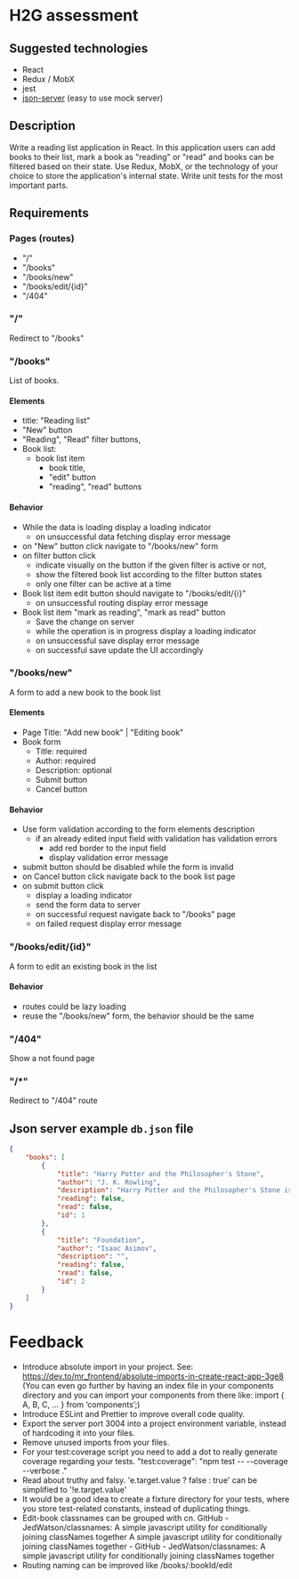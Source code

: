 # H2G assessment

## Suggested technologies

-   React
-   Redux / MobX
-   jest
-   [json-server](https://github.com/typicode/json-server) (easy to use mock server)

## Description

Write a reading list application in React.
In this application users can add books to their list, mark a book as "reading" or "read" and books can be filtered based on their state.
Use Redux, MobX, or the technology of your choice to store the application's internal state.
Write unit tests for the most important parts.

## Requirements

### Pages (routes)

-   "/"
-   "/books"
-   "/books/new"
-   "/books/edit/{id}"
-   "/404"

### "/"

Redirect to "/books"

### "/books"

List of books.

#### Elements

-   title: "Reading list"
-   "New" button
-   "Reading", "Read" filter buttons,
-   Book list:
    -   book list item
        -   book title,
        -   "edit" button
        -   "reading", "read" buttons

#### Behavior

-   While the data is loading display a loading indicator
    -   on unsuccessful data fetching display error message
-   on "New" button click navigate to "/books/new" form
-   on filter button click
    -   indicate visually on the button if the given filter is active or not,
    -   show the filtered book list according to the filter button states
    -   only one filter can be active at a time
-   Book list item edit button should navigate to "/books/edit/{i}"
    -   on unsuccessful routing display error message
-   Book list item "mark as reading", "mark as read" button
    -   Save the change on server
    -   while the operation is in progress display a loading indicator
    -   on unsuccessful save display error message
    -   on successful save update the UI accordingly

### "/books/new"

A form to add a new book to the book list

#### Elements

-   Page Title: "Add new book" | "Editing book"
-   Book form
    -   Title: required
    -   Author: required
    -   Description: optional
    -   Submit button
    -   Cancel button

#### Behavior

-   Use form validation according to the form elements description
    -   if an already edited input field with validation has validation errors
        -   add red border to the input field
        -   display validation error message
-   submit button should be disabled while the form is invalid
-   on Cancel button click navigate back to the book list page
-   on submit button click
    -   display a loading indicator
    -   send the form data to server
    -   on successful request navigate back to "/books" page
    -   on failed request display error message

### "/books/edit/{id}"

A form to edit an existing book in the list

#### Behavior

-   routes could be lazy loading
-   reuse the "/books/new" form, the behavior should be the same

### "/404"

Show a not found page

### "/\*"

Redirect to "/404" route

## Json server example `db.json` file

```json
{
    "books": [
        {
            "title": "Harry Potter and the Philosopher's Stone",
            "author": "J. K. Rowling",
            "description": "Harry Potter and the Philosopher's Stone is a fantasy novel written by British author J. K. Rowling. The first novel in the Harry Potter series and Rowling's debut novel, it follows Harry Potter, a young wizard who discovers his magical heritage on his eleventh birthday,",
            "reading": false,
            "read": false,
            "id": 1
        },
        {
            "title": "Foundation",
            "author": "Isaac Asimov",
            "description": "",
            "reading": false,
            "read": false,
            "id": 2
        }
    ]
}
```

# Feedback

-   Introduce absolute import in your project. See: https://dev.to/mr_frontend/absolute-imports-in-create-react-app-3ge8 (You can even go further by having an index file in your components directory and you can import your components from there like: import { A, B, C, … } from ‘components’;)
-   Introduce ESLint and Prettier to improve overall code quality.
-   Export the server port 3004 into a project environment variable, instead of hardcoding it into your files.
-   Remove unused imports from your files.
-   For your test:coverage script you need to add a dot to really generate coverage regarding your tests. "test:coverage": "npm test -- --coverage --verbose ."
-   Read about truthy and falsy. 'e.target.value ? false : true' can be simplified to '!e.target.value'
-   It would be a good idea to create a fixture directory for your tests, where you store test-related constants, instead of duplicating things.
-   Edit-book classnames can be grouped with cn.
    GitHub - JedWatson/classnames: A simple javascript utility for conditionally joining classNames together
    A simple javascript utility for conditionally joining classNames together - GitHub - JedWatson/classnames: A simple javascript utility for conditionally joining classNames together
-   Routing naming can be improved like /books/:bookId/edit

